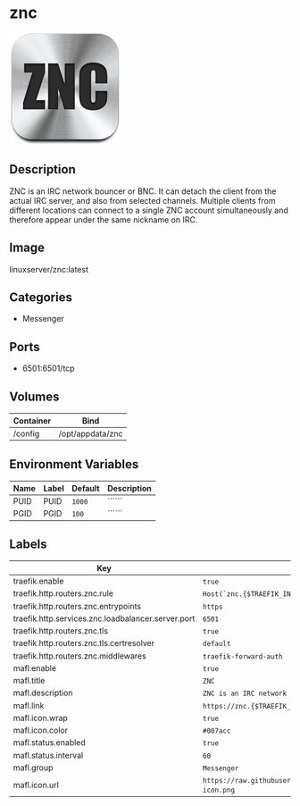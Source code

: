 # znc

![Logo](images/znc.png)

## Description
ZNC is an IRC network bouncer or BNC. It can detach the client from the actual IRC server, and also from selected channels. Multiple clients from different locations can connect to a single ZNC account simultaneously and therefore appear under the same nickname on IRC.

## Image
linuxserver/znc:latest

## Categories
- Messenger

## Ports
- 6501:6501/tcp

## Volumes
| Container | Bind |
|-----------|------|
| /config | /opt/appdata/znc |

## Environment Variables
| Name | Label | Default | Description |
|------|-------|---------|-------------|
| PUID | PUID | ```1000``` | `````` |
| PGID | PGID | ```100``` | `````` |

## Labels
| Key | Value |
|-----|-------|
| traefik.enable | ```true``` |
| traefik.http.routers.znc.rule | ```Host(`znc.{$TRAEFIK_INGRESS_DOMAIN}`)``` |
| traefik.http.routers.znc.entrypoints | ```https``` |
| traefik.http.services.znc.loadbalancer.server.port | ```6501``` |
| traefik.http.routers.znc.tls | ```true``` |
| traefik.http.routers.znc.tls.certresolver | ```default``` |
| traefik.http.routers.znc.middlewares | ```traefik-forward-auth``` |
| mafl.enable | ```true``` |
| mafl.title | ```ZNC``` |
| mafl.description | ```ZNC is an IRC network bouncer or BNC.``` |
| mafl.link | ```https://znc.{$TRAEFIK_INGRESS_DOMAIN}``` |
| mafl.icon.wrap | ```true``` |
| mafl.icon.color | ```#007acc``` |
| mafl.status.enabled | ```true``` |
| mafl.status.interval | ```60``` |
| mafl.group | ```Messenger``` |
| mafl.icon.url | ```https://raw.githubusercontent.com/Qballjos/portainer_templates/master/Images/znc-icon.png``` |

